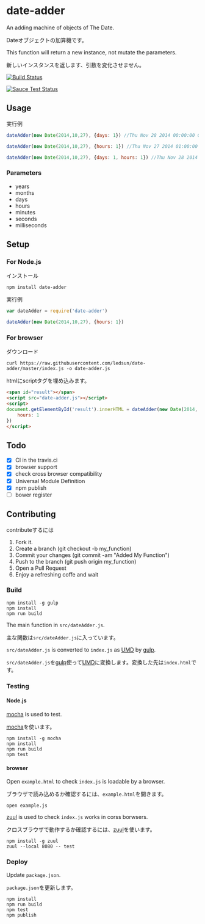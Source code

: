 # date-adder

An adding machine of objects of The Date.

Dateオブジェクトの加算機です。

This function will return a new instance, not mutate the parameters.

新しいインスタンスを返します、引数を変化させません。

[![Build Status](https://travis-ci.org/ledsun/date-adder.svg)](https://travis-ci.org/ledsun/date-adder)

[![Sauce Test Status](https://saucelabs.com/browser-matrix/date-adder.svg)](https://saucelabs.com/u/date-adder)

## Usage

実行例
```js
dateAdder(new Date(2014,10,27), {days: 1}) //Thu Nov 28 2014 00:00:00 GMT+0900 (JST)

dateAdder(new Date(2014,10,27), {hours: 1}) //Thu Nov 27 2014 01:00:00 GMT+0900 (JST)

dateAdder(new Date(2014,10,27), {days: 1, hours: 1}) //Thu Nov 28 2014 01:00:00 GMT+0900 (JST)
```

### Parameters
- years
- months
- days
- hours
- minutes
- seconds
- milliseconds

## Setup

### For Node.js
インストール
```
npm install date-adder
```

実行例
```js
var dateAdder = require('date-adder')

dateAdder(new Date(2014,10,27), {hours: 1})
```

### For browser
ダウンロード
```
curl https://raw.githubusercontent.com/ledsun/date-adder/master/index.js -o date-adder.js
```

htmlにscriptタグを埋め込みます。
```html
<span id="result"></span>
<script src="date-adder.js"></script>
<script>
document.getElementById('result').innerHTML = dateAdder(new Date(2014, 10, 27), {
    hours: 1
})
</script>
```

## Todo
- [x] CI in the travis.ci
- [x] browser support
- [x] check cross browser compatibility
- [x] Universal Module Definition
- [x] npm publish
- [ ] bower register

## Contributing

contributeするには

1. Fork it.
1. Create a branch (git checkout -b my_function)
1. Commit your changes (git commit -am "Added My Function")
1. Push to the branch (git push origin my_function)
1. Open a Pull Request
1. Enjoy a refreshing coffe and wait

### Build

```
npm install -g gulp
npm install
npm run build
```

The main function in `src/dateAdder.js`.

主な関数は`src/dateAdder.js`に入っています。

`src/dateAdder.js` is converted to `index.js` as [UMD](https://github.com/umdjs/umd) by [gulp](http://gulpjs.com/).

`src/dateAdder.js`を[gulp](http://gulpjs.com/)使って[UMD](https://github.com/umdjs/umd)に変換します。変換した先は`index.html`です。

### Testing
#### Node.js

[mocha](https://github.com/mochajs/mocha) is used to test.

[mocha](https://github.com/mochajs/mocha)を使います。

```
npm install -g mocha
npm install
npm run build
npm test
```

#### browser

Open `example.html` to check `index.js` is loadable by a browser.

ブラウザで読み込めるか確認するには、`example.html`を開きます。

```
open example.js
```


[zuul](https://github.com/defunctzombie/zuul) is used to check `index.js` works in corss borwsers.

クロスブラウザで動作するか確認するには、[zuul](https://github.com/defunctzombie/zuul)を使います。

```
npm install -g zuul
zuul --local 8080 -- test
```

### Deploy

Update `package.json`.

`package.json`を更新します。

```
npm install
npm run build
npm test
npm publish
```
